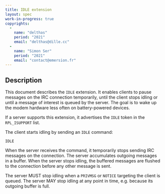 ```yaml
---
title: IDLE extension
layout: spec
work-in-progress: true
copyrights:
  -
    name: "delthas"
    period: "2021"
    email: "delthas@dille.cc"
  -
    name: "Simon Ser"
    period: "2021"
    email: "contact@emersion.fr"
---
```


## Description

This document describes the `IDLE` extension. It enables clients to pause
messages on the IRC connection temporarily, until the client stops idling or
until a message of interest is queued by the server. The goal is to wake up the
modem hardware less often on battery-powered devices.

If a server supports this extension, it advertises the `IDLE` token in the
`RPL_ISUPPORT` list.

The client starts idling by sending an `IDLE` command:

    IDLE

When the server receives the command, it temporarily stops sending IRC messages
on the connection. The server accumulates outgoing messages in a buffer. When
the server stops idling, the buffered messages are flushed to the connection
before any other message is sent.

The server MUST stop idling when a `PRIVMSG` or `NOTICE` targeting the client is
queued. The server MAY stop idling at any point in time, e.g. because its
outgoing buffer is full.
